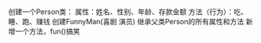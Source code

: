 ## 
创建一个Person类：
    属性：姓名、性别、年龄、存款金额
    方法（行为）：吃、睡、跑、赚钱
创建FunnyMan(喜剧 演员)
    继承父类Person的所有属性和方法
    新增一个方法，fun()搞笑
##